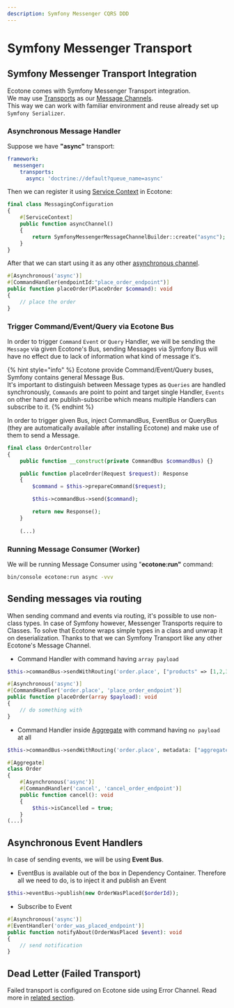 ```yaml
---
description: Symfony Messenger CQRS DDD
---
```


# Symfony Messenger Transport

## Symfony Messenger Transport Integration

Ecotone comes with Symfony Messenger Transport integration. \
We may use [Transports](https://symfony.com/doc/current/messenger.html#transport-configuration) as our [Message Channels](../../messaging/messaging-concepts/message-channel.md). \
This way we can work with familiar environment and reuse already set up `Symfony Serializer`.

### Asynchronous Message Handler

Suppose we have **"async"** transport:

```yaml
framework:
  messenger:
    transports:
      async: 'doctrine://default?queue_name=async'
```

Then we can register it using [Service Context](../../messaging/service-application-configuration.md) in Ecotone:

```php
final class MessagingConfiguration
{
    #[ServiceContext]
    public function asyncChannel()
    {
        return SymfonyMessengerMessageChannelBuilder::create("async");
    }
}
```

After that we can start using it as any other [asynchronous channel](../../modelling/asynchronous-handling/).

```php
#[Asynchronous('async')]
#[CommandHandler(endpointId:"place_order_endpoint")]
public function placeOrder(PlaceOrder $command): void
{
    // place the order
}
```

### Trigger Command/Event/Query via Ecotone Bus

In order to trigger `Command` `Event` or `Query` Handler, we will be sending the `Message` via given Ecotone's Bus, sending Messages via Symfony Bus will have no effect due to lack of information what kind of message it's.

{% hint style="info" %}
Ecotone provide Command/Event/Query buses, Symfony contains general Message Bus. \
It's important to distinguish between Message types as `Queries` are handled synchronously, `Commands` are point to point and target single Handler, `Events` on other hand are publish-subscribe which means multiple Handlers can subscribe to it.&#x20;
{% endhint %}

In order to trigger given Bus, inject CommandBus, EventBus or QueryBus (they are automatically available after installing Ecotone) and make use of them to send a Message.

```php
final class OrderController
{
    public function __construct(private CommandBus $commandBus) {}

    public function placeOrder(Request $request): Response
    {
        $command = $this->prepareCommand($request);

        $this->commandBus->send($command);

        return new Response();
    }
    
    (...)
```

### Running Message Consumer (Worker)

We will be running Message Consumer using "**ecotone:run"** command:

```bash
bin/console ecotone:run async -vvv
```

## Sending messages via routing

When sending command and events via routing, it's possible to use non-class types. In case of Symfony however, Messenger Transports require to Classes. To solve that Ecotone wraps simple types in a class and unwrap it on deserialization. Thanks to that we can Symfony Transport like any other Ecotone's Message Channel.

* Command Handler with command having `array payload`

```php
$this->commandBus->sendWithRouting('order.place', ["products" => [1,2,3]]);
```

```php
#[Asynchronous('async')]
#[CommandHandler('order.place', 'place_order_endpoint')]
public function placeOrder(array $payload): void
{
    // do something with 
}
```

* Command Handler inside [Aggregate](../../modelling/command-handling/state-stored-aggregate/) with command having `no payload` at all

```php
$this->commandBus->sendWithRouting('order.place', metadata: ["aggregate.id" => 123]);
```

```php
#[Aggregate]
class Order
{
    #[Asynchronous('async')]
    #[CommandHandler('cancel', 'cancel_order_endpoint')]
    public function cancel(): void
    {
        $this->isCancelled = true;
    }
(...)    
```

## Asynchronous Event Handlers

In case of sending events, we will be using **Event Bus**.

* EventBus is available out of the box in Dependency Container. Therefore all we need to do, is to inject it and publish an Event

```php
$this->eventBus->publish(new OrderWasPlaced($orderId));
```

* Subscribe to Event

```php
#[Asynchronous('async')]
#[EventHandler('order_was_placed_endpoint')]
public function notifyAbout(OrderWasPlaced $event): void
{
    // send notification
}
```

## Dead Letter (Failed Transport)

Failed transport is configured on Ecotone side using Error Channel. Read more in [related section](../../modelling/recovering-tracing-and-monitoring/resiliency/error-channel-and-dead-letter/).

